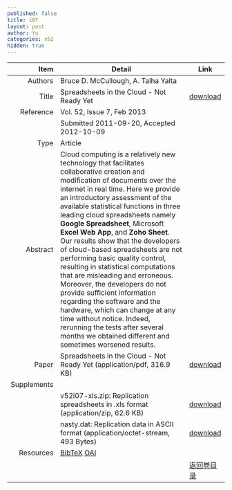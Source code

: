 ```yaml
---
published: false
title: i07
layout: post
author: Yu
categories: v52
hidden: true
---
```


| Item | Detail | Link |
|---:|---|---|
| Authors | Bruce D. McCullough, A. Talha Yalta| |
| Title |Spreadsheets in the Cloud - Not Ready Yet | [download](http://www.jstatsoft.org/v52/i07/paper) |
| Reference |Vol. 52, Issue 7, Feb 2013 | |
| | Submitted 2011-09-20, Accepted 2012-10-09| | 
| Type | Article| |
| Abstract | Cloud computing is a relatively new technology that facilitates collaborative creation and modification of documents over the internet in real time. Here we provide an introductory assessment of the available statistical functions in three leading cloud spreadsheets namely <b>Google Spreadsheet</b>, Microsoft <b>Excel Web App</b>, and <b>Zoho Sheet</b>. Our results show that the developers of cloud-based spreadsheets are not performing basic quality control, resulting in statistical computations that are misleading and erroneous. Moreover, the developers do not provide sufficient information regarding the software and the hardware, which can change at any time without notice. Indeed, rerunning the tests after several months we obtained different and sometimes worsened results.| |
| Paper | Spreadsheets in the Cloud - Not Ready Yet  (application/pdf, 316.9 KB)| [download](http://www.jstatsoft.org/v52/i07/paper) |
| Supplements | | |
| |v52i07-xls.zip: Replication spreadsheets in .xls format  (application/zip, 62.6 KB)|  [download](http://www.jstatsoft.org/v52/i07/supp/1) |
| |nasty.dat: Replication data in ASCII format  (application/octet-stream, 493 Bytes)|  [download](http://www.jstatsoft.org/v52/i07/supp/2) |
| Resources | [BibTeX](http://www.jstatsoft.org/v52/i07/bibtex) [OAI](http://www.jstatsoft.org/oai?verb=GetRecord&identifier=oai.jstatsoft/v52/i07&prefix=oai_dc)| |
| |  | [返回卷目录]({{site.baseurl}}/volume/v52.html) |